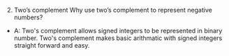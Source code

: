 2. Two’s complement
Why use two’s complement to represent negative numbers?

- A: Two's complement allows signed integers to be represented in binary number. Two's complement makes basic arithmatic with signed integers straight forward and easy.
